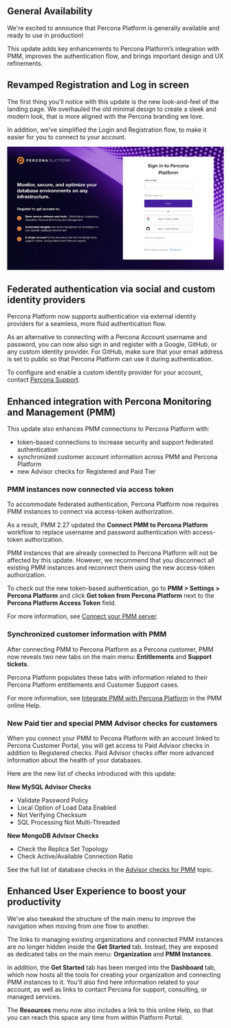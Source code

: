 ## General Availability

We're excited to announce that Percona Platform is generally available and ready to use in production!

This update adds key enhancements to Percona Platform’s integration with PMM, improves the authentication flow, and brings important design and UX refinements.

## Revamped Registration and Log in screen

The first thing you'll notice with this update is the new look-and-feel of the landing page.
We overhauled the old minimal design to create a sleek and modern look, that is more aligned with the Percona branding we love.

In addition, we've simplified the Login and Registration flow, to make it easier for you to connect to your account.

![newSignInpage](../images/new_login.png)

## Federated authentication via social and custom identity providers

Percona Platform now supports authentication via external identity providers for a seamless, more fluid authentication flow.

As an alternative to connecting with a Percona Account username and password, you can now also sign in and register with a Google, GitHub, or any custom identity provider. For GitHub, make sure that your email address is set to public so that Percona Platform can use it during authentication.

To configure and enable a custom identity provider for your account, contact [Percona Support](https://www.percona.com/about-percona/contact).

## Enhanced integration with Percona Monitoring and Management (PMM)

This update also enhances PMM connections to Percona Platform with:

- token-based connections to increase security and support federated authentication
- synchronized customer account information across PMM and Percona Platform
- new Advisor checks for Registered and Paid Tier

### PMM instances now connected via access token

To accommodate federated authentication, Percona Platform now requires PMM instances to connect via access-token authorization.

As a result, PMM 2.27 updated the **Connect PMM to Percona Platform** workflow to replace username and password authentication with access-token authorization.

PMM instances that are already connected to Percona Platform will not be affected by this update. However, we recommend that you disconnect all existing PMM instances and reconnect them using the new access-token authorization.

To check out the new token-based authentication, go to **PMM > Settings > Percona Platform** and click **Get token from Percona Platform** next to the **Percona Platform Access Token** field.

For more information, see [Connect your PMM server](connect-pmm.md).

### Synchronized customer information with PMM

After connecting PMM to Percona Platform as a Percona customer, PMM now reveals two new tabs on the main menu: **Entitlements** and **Support tickets**.

Percona Platform populates these tabs with information related to their Percona Platform entitlements and Customer Support cases.

For more information, see [Integrate PMM with Percona Platform](https://www.percona.com/doc/percona-monitoring-and-management/2.x/how-to/integrate-platform.html) in the PMM online Help.

### New Paid tier and special PMM Advisor checks for customers

When you connect your PMM to Pecona Platform with an account linked to Percona Customer Portal, you will get access to Paid Advisor checks in addition to Registered checks.
Paid Advisor checks offer more advanced information about the health of your databases.

Here are the new list of checks introduced with this update:

**New MySQL Advisor Checks**

- Validate Password Policy
- Local Option of Load Data Enabled
- Not Verifying Checksum
- SQL Processing Not Multi-Threaded

**New MongoDB Advisor Checks**

- Check the Replica Set Topology
- Check Active/Available Connection Ratio

See the full list of database checks in the [Advisor checks for PMM](checks.md) topic.

## Enhanced User Experience to boost your productivity

We’ve also tweaked the structure of the main menu to improve the navigation when moving from one flow to another.

The links to managing existing organizations and connected PMM instances are no longer hidden inside the **Get Started** tab. Instead, they are exposed as dedicated tabs on the main menu: **Organization** and **PMM Instances**.

In addition, the **Get Started** tab has been merged into the **Dashboard** tab, which now hosts all the tools for creating your organization and connecting PMM instances to it.
You'll also find here information related to your account, as well as links to contact Percona for support, consulting, or managed services.

The **Resources** menu now also includes a link to this online Help, so that you can reach this space any time from within Platform Portal.

